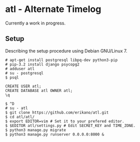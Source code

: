 # atl - Alternate Timelog

Currently a work in progress.

## Setup

Describing the setup procedure using Debian GNU/Linux 7.

```
# apt-get install postgresql libpq-dev python3-pip
# pip-3.2 install django psycopg2
# adduser atl
# su - postgresql
$ psql
```

```
CREATE USER atl;
CREATE DATABASE atl OWNER atl;
\q
```

```
$ ^D
# su - atl
$ git clone https://github.com/erikano/atl.git
$ cd atl/atl/
$ export EDITOR=vim # Set it to your prefered editor.
$ $EDITOR atl/settings.py # Edit SECRET_KEY and TIME_ZONE.
$ python3 manage.py migrate
$ python3 manage.py runserver 0.0.0.0:8000 &
```
